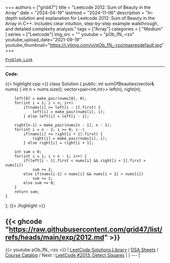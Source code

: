 
+++
authors = ["grid47"]
title = "Leetcode 2012: Sum of Beauty in the Array"
date = "2024-04-19"
lastmod = "2024-11-06"
description = "In-depth solution and explanation for Leetcode 2012: Sum of Beauty in the Array in C++. Includes clear intuition, step-by-step example walkthrough, and detailed complexity analysis."
tags = ["Array"]
categories = [
    "Medium"
]
series = ["Leetcode"]
img_src = ""
youtube = "pOb_fN_-rzo"
youtube_upload_date="2021-09-19"
youtube_thumbnail="https://i.ytimg.com/vi/pOb_fN_-rzo/maxresdefault.jpg"
+++



[`Problem Link`](https://leetcode.com/problems/sum-of-beauty-in-the-array/description/)

---
**Code:**

{{< highlight cpp >}}
class Solution {
public:
    int sumOfBeauties(vector<int>& nums) {
        int n = nums.size();
        vector<pair<int,int>> left(n), right(n);

        left[0] = make_pair(nums[0], 0);
        for(int i = 1; i < n; i++)
            if(nums[i] >= left[i - 1].first) {
                left[i] = make_pair(nums[i], i);
            } else left[i] = left[i - 1];
        
        right[n-1] = make_pair(nums[n - 1], n - 1);
        for(int i = n - 2; i >= 0; i--)
            if(nums[i] <= right[i + 1].first) {
                right[i] = make_pair(nums[i], i);
            } else right[i] = right[i + 1];
        
        int sum = 0;
        for(int i = 1; i < n - 1; i++) {
            if(left[i - 1].first < nums[i] && right[i + 1].first > nums[i])
                sum += 2;
            else if(nums[i-1] < nums[i] && nums[i + 1] > nums[i])
                sum += 1;
            else sum += 0;
        }
        return sum;
    }
};
{{< /highlight >}}

{{< ghcode "https://raw.githubusercontent.com/grid47/list/refs/heads/main/exp/2012.md" >}}
---
{{< youtube pOb_fN_-rzo >}}
| [LeetCode Solutions Library](https://grid47.xyz/leetcode/) / [DSA Sheets](https://grid47.xyz/sheets/) / [Course Catalog](https://grid47.xyz/courses/) / Next : [LeetCode #2013: Detect Squares](https://grid47.xyz/leetcode/solution-2013-detect-squares/) |
| --- |
